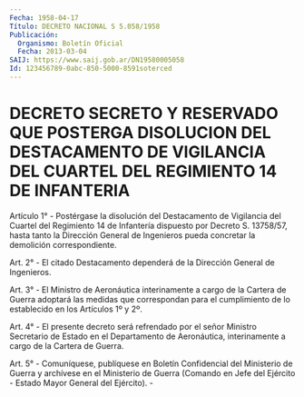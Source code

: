 ```yaml
---
Fecha: 1958-04-17
Título: DECRETO NACIONAL S 5.058/1958
Publicación:
  Organismo: Boletín Oficial
  Fecha: 2013-03-04
SAIJ: https://www.saij.gob.ar/DN19580005058
Id: 123456789-0abc-850-5000-8591soterced
---
```

# DECRETO SECRETO Y RESERVADO QUE POSTERGA DISOLUCION DEL DESTACAMENTO DE VIGILANCIA DEL CUARTEL DEL REGIMIENTO 14 DE INFANTERIA

<a id="1"></a>
Artículo 1° - Postérgase la disolución del Destacamento de Vigilancia del Cuartel del Regimiento 14 de Infantería dispuesto por Decreto S. 13758/57, hasta tanto la Dirección General de Ingenieros pueda concretar la demolición correspondiente.

<a id="2"></a>
Art. 2° - El citado Destacamento dependerá de la Dirección General de Ingenieros.

<a id="3"></a>
Art. 3° - El Ministro de Aeronáutica interinamente a cargo de la Cartera de Guerra adoptará las medidas que correspondan para el cumplimiento de lo establecido en los Artículos 1º y 2º.

<a id="4"></a>
Art. 4° - El presente decreto será refrendado por el señor Ministro Secretario de Estado en el Departamento de Aeronáutica, interinamente a cargo de la Cartera de Guerra.

<a id="5"></a>
Art. 5° - Comuníquese, publíquese en Boletín Confidencial del Ministerio de Guerra y archívese en el Ministerio de Guerra (Comando en Jefe del Ejército - Estado Mayor General del Ejército). -